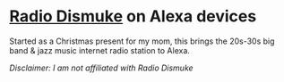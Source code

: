 # [Radio Dismuke](http://radiodismuke.com/) on Alexa devices

Started as a Christmas present for my mom, this brings the 20s-30s big band & jazz music internet radio station to Alexa.

_Disclaimer: I am not affiliated with Radio Dismuke_
